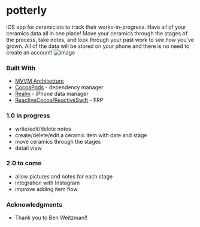 # potterly
iOS app for ceramicists to track their works-in-progress. Have all of your ceramics data all in one place! Move your ceramics through the stages of the process, take notes, and look through your past work to see how you've grown. All of the data will be stored on your phone and there is no need to create an account! 
![image](/Users/lex/desktop/icon/icon_29pt@3x.png)

### Built With
- [MVVM Architecture](https://blog.joanzapata.com/mvvm-reactivecocoa-5/)
- [CocoaPods](https://cocoapods.org/) - dependency manager
- [Realm](https://realm.io/docs/swift/latest/) - iPhone data manager
- [ReactiveCocoa/ReactiveSwift](https://github.com/ReactiveCocoa/ReactiveCocoa) - FRP

### 1.0 **in progress**
- write/edit/delete notes
- create/delete/edit a ceramic item with date and stage
- move ceramics through the stages
- detail view 

### 2.0 **to come**
- allow pictures and notes for each stage
- integration with Instagram
- improve adding item flow

### Acknowledgments
- Thank you to Ben Weitzman!! 



